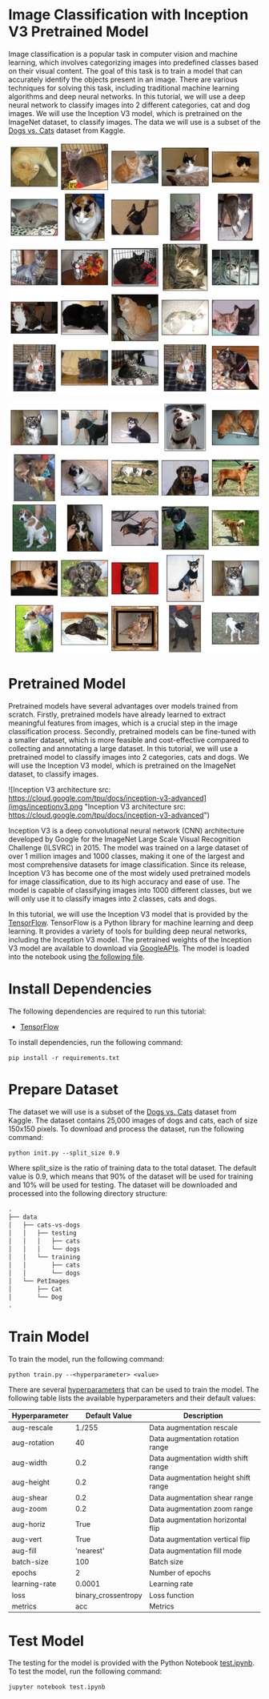 # Image Classification with Inception V3 Pretrained Model

Image classification is a popular task in computer vision and machine learning, which involves categorizing images into predefined classes based on their visual content. The goal of this task is to train a model that can accurately identify the objects present in an image. There are various techniques for solving this task, including traditional machine learning algorithms and deep neural networks. In this tutorial, we will use a deep neural network to classify images into 2 different categories, cat and dog images. We will use the Inception V3 model, which is pretrained on the ImageNet dataset, to classify images. The data we will use is a subset of the [Dogs vs. Cats](https://www.kaggle.com/c/dogs-vs-cats) dataset from Kaggle.

![Cat images](imgs/cats.png "Cat images")

![Dog images](imgs/dogs.png "Dog images")

# Pretrained Model

Pretrained models have several advantages over models trained from scratch. Firstly, pretrained models have already learned to extract meaningful features from images, which is a crucial step in the image classification process. Secondly, pretrained models can be fine-tuned with a smaller dataset, which is more feasible and cost-effective compared to collecting and annotating a large dataset. In this tutorial, we will use a pretrained model to classify images into 2 categories, cats and dogs. We will use the Inception V3 model, which is pretrained on the ImageNet dataset, to classify images.

![Inception V3 architecture src: https://cloud.google.com/tpu/docs/inception-v3-advanced](imgs/inceptionv3.png "Inception V3 architecture src: https://cloud.google.com/tpu/docs/inception-v3-advanced")

Inception V3 is a deep convolutional neural network (CNN) architecture developed by Google for the ImageNet Large Scale Visual Recognition Challenge (ILSVRC) in 2015. The model was trained on a large dataset of over 1 million images and 1000 classes, making it one of the largest and most comprehensive datasets for image classification. Since its release, Inception V3 has become one of the most widely used pretrained models for image classification, due to its high accuracy and ease of use. The model is capable of classifying images into 1000 different classes, but we will only use it to classify images into 2 classes, cats and dogs.

In this tutorial, we will use the Inception V3 model that is provided by the [TensorFlow](https://www.tensorflow.org). TensorFlow is a Python library for machine learning and deep learning. It provides a variety of tools for building deep neural networks, including the Inception V3 model. The pretrained weights of the Inception V3 model are available to download via [GoogleAPIs](https://storage.googleapis.com/mledu-datasets/inception_v3_weights_tf_dim_ordering_tf_kernels_notop.h5). The model is loaded into the notebook using [the following file](./model/inception_v3.py). 

# Install Dependencies

The following dependencies are required to run this tutorial:

- [TensorFlow](https://www.tensorflow.org)

To install dependencies, run the following command:

    pip install -r requirements.txt

# Prepare Dataset

The dataset we will use is a subset of the [Dogs vs. Cats](https://www.kaggle.com/c/dogs-vs-cats) dataset from Kaggle. The dataset contains 25,000 images of dogs and cats, each of size 150x150 pixels. To download and process the dataset, run the following command:

    python init.py --split_size 0.9

Where split_size is the ratio of training data to the total dataset. The default value is 0.9, which means that 90% of the dataset will be used for training and 10% will be used for testing. The dataset will be downloaded and processed into the following directory structure:

    .
    ├── data
    │   ├── cats-vs-dogs
    │   │   ├── testing
    │   │   │   ├── cats
    │   │   │   └── dogs
    │   │   └── training
    │   │       ├── cats
    │   │       └── dogs
    │   └── PetImages
    │       ├── Cat
    │       └── Dog
    .

# Train Model

To train the model, run the following command:

    python train.py --<hyperparameter> <value>

There are several [hyperparameters](arguments.py) that can be used to train the model. The following table lists the available hyperparameters and their default values:

| Hyperparameter | Default Value | Description |
|----------------|---------------|-------------|
| aug-rescale | 1./255 | Data augmentation rescale |
| aug-rotation | 40 | Data augmentation rotation range |
| aug-width | 0.2 | Data augmentation width shift range |
| aug-height | 0.2 | Data augmentation height shift range |
| aug-shear | 0.2 | Data augmentation shear range |
| aug-zoom | 0.2 | Data augmentation zoom range |
| aug-horiz | True | Data augmentation horizontal flip |
| aug-vert | True | Data augmentation vertical flip |
| aug-fill | 'nearest' | Data augmentation fill mode |
| batch-size | 100 | Batch size |
| epochs | 2 | Number of epochs |
| learning-rate | 0.0001 | Learning rate |
| loss | binary_crossentropy | Loss function |
| metrics | acc | Metrics |

# Test Model

The testing for the model is provided with the Python Notebook [test.ipynb](test.ipynb). To test the model, run the following command:

    jupyter notebook test.ipynb

